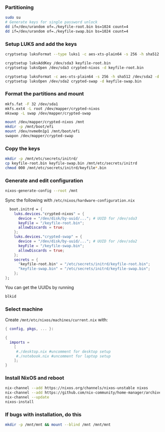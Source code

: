 
### Partitioning

```sh
sudo su
# Generate keys for single password unlock
dd if=/dev/urandom of=./keyfile-root.bin bs=1024 count=4
dd if=/dev/urandom of=./keyfile-swap.bin bs=1024 count=4
```
### Setup LUKS and add the keys

```sh
cryptsetup luksFormat --type luks1 -c aes-xts-plain64 -s 256 -h sha512 /dev/sda3

cryptsetup luksAddKey /dev/sda3 keyfile-root.bin
cryptsetup luksOpen /dev/sda3 crypted-nixos -d keyfile-root.bin

cryptsetup luksFormat -c aes-xts-plain64 -s 256 -h sha512 /dev/sda2 -d keyfile-swap.bin
cryptsetup luksOpen /dev/sda2 crypted-swap -d keyfile-swap.bin
```

### Format the partitions and mount
```sh
mkfs.fat -F 32 /dev/sda1
mkfs.ext4 -L root /dev/mapper/crypted-nixos
mkswap -L swap /dev/mapper/crypted-swap
```

```sh
mount /dev/mapper/crypted-nixos /mnt
mkdir -p /mnt/boot/efi
mount /dev/nvme0n1p1 /mnt/boot/efi
swapon /dev/mapper/crypted-swap
```

### Copy the keys
```sh
mkdir -p /mnt/etc/secrets/initrd/
cp keyfile-root.bin keyfile-swap.bin /mnt/etc/secrets/initrd
chmod 000 /mnt/etc/secrets/initrd/keyfile*.bin
```

### Generate and edit configuration
```sh
nixos-generate-config --root /mnt
```
Sync the following with `/etc/nixos/hardware-configuration.nix`

```nix
  boot.initrd = {
    luks.devices."crypted-nixos" = {
      device = "/dev/disk/by-uuid/..."; # UUID for /dev/sda3 
      keyFile = "/keyfile-root.bin";
      allowDiscards = true;
    };
    luks.devices."crypted-swap" = {
      device = "/dev/disk/by-uuid/..."; # UUID for /dev/sda2 
      keyFile = "/keyfile-swap.bin";
      allowDiscards = true;
    };
    secrets = {
      "keyfile-root.bin" = "/etc/secrets/initrd/keyfile-root.bin";
      "keyfile-swap.bin" = "/etc/secrets/initrd/keyfile-swap.bin";
    };
};
```

You can get the UUIDs by running
```sh
blkid
```
### Select machine
Create ```/mnt/etc/nixos/machines/current.nix``` with:
```nix
{ config, pkgs, ... }:

{
  imports =
    [ 
	 #./desktop.nix #uncomment for desktop setup
	 #./notebook.nix #uncomment for laptop setup
    ];
}
```
### Install NixOS and reboot
```sh
nix-channel --add https://nixos.org/channels/nixos-unstable nixos
nix-channel --add https://github.com/nix-community/home-manager/archive/master.tar.gz home-manager
nix-channel --update
nixos-install
```
### If bugs with installation, do this
```sh
mkdir -p /mnt/mnt && mount --blind /mnt /mnt/mnt
```
